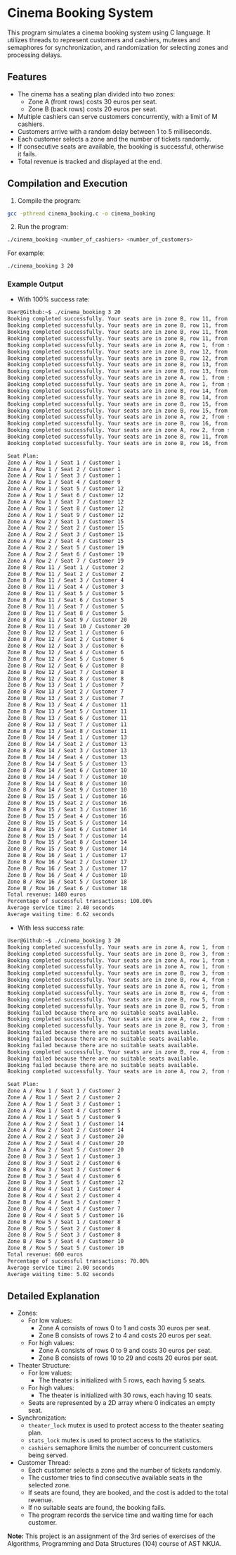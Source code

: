 # Cinema Booking System

This program simulates a cinema booking system using C language. It utilizes threads to represent customers and cashiers, mutexes and semaphores for synchronization, and randomization for selecting zones and processing delays.

## Features
- The cinema has a seating plan divided into two zones:
    - Zone A (front rows) costs 30 euros per seat.
    - Zone B (back rows) costs 20 euros per seat.
- Multiple cashiers can serve customers concurrently, with a limit of M cashiers.
- Customers arrive with a random delay between 1 to 5 milliseconds.
- Each customer selects a zone and the number of tickets randomly.
- If consecutive seats are available, the booking is successful, otherwise it fails.
- Total revenue is tracked and displayed at the end.

## Compilation and Execution

1. Compile the program:
```bash
gcc -pthread cinema_booking.c -o cinema_booking
```
2. Run the program:
```bash
./cinema_booking <number_of_cashiers> <number_of_customers>
```

For example:
```bash
./cinema_booking 3 20
```
### Example Output

- With 100% success rate:
```bash
User@Github:~$ ./cinema_booking 3 20
Booking completed successfully. Your seats are in zone B, row 11, from seat 1 to 2 and the transaction cost is 40 euros.
Booking completed successfully. Your seats are in zone B, row 11, from seat 3 to 3 and the transaction cost is 20 euros.
Booking completed successfully. Your seats are in zone B, row 11, from seat 4 to 4 and the transaction cost is 20 euros.
Booking completed successfully. Your seats are in zone B, row 11, from seat 5 to 8 and the transaction cost is 80 euros.
Booking completed successfully. Your seats are in zone A, row 1, from seat 1 to 3 and the transaction cost is 90 euros.
Booking completed successfully. Your seats are in zone B, row 12, from seat 1 to 5 and the transaction cost is 100 euros.
Booking completed successfully. Your seats are in zone B, row 12, from seat 6 to 8 and the transaction cost is 60 euros.
Booking completed successfully. Your seats are in zone B, row 13, from seat 1 to 3 and the transaction cost is 60 euros.
Booking completed successfully. Your seats are in zone B, row 13, from seat 4 to 8 and the transaction cost is 100 euros.
Booking completed successfully. Your seats are in zone A, row 1, from seat 4 to 4 and the transaction cost is 30 euros.
Booking completed successfully. Your seats are in zone A, row 1, from seat 5 to 9 and the transaction cost is 150 euros.
Booking completed successfully. Your seats are in zone B, row 14, from seat 1 to 5 and the transaction cost is 100 euros.
Booking completed successfully. Your seats are in zone B, row 14, from seat 6 to 9 and the transaction cost is 80 euros.
Booking completed successfully. Your seats are in zone B, row 15, from seat 1 to 4 and the transaction cost is 80 euros.
Booking completed successfully. Your seats are in zone B, row 15, from seat 5 to 9 and the transaction cost is 100 euros.
Booking completed successfully. Your seats are in zone A, row 2, from seat 1 to 4 and the transaction cost is 120 euros.
Booking completed successfully. Your seats are in zone B, row 16, from seat 1 to 3 and the transaction cost is 60 euros.
Booking completed successfully. Your seats are in zone A, row 2, from seat 5 to 7 and the transaction cost is 90 euros.
Booking completed successfully. Your seats are in zone B, row 11, from seat 9 to 10 and the transaction cost is 40 euros.
Booking completed successfully. Your seats are in zone B, row 16, from seat 4 to 6 and the transaction cost is 60 euros.

Seat Plan:
Zone A / Row 1 / Seat 1 / Customer 1
Zone A / Row 1 / Seat 2 / Customer 1
Zone A / Row 1 / Seat 3 / Customer 1
Zone A / Row 1 / Seat 4 / Customer 9
Zone A / Row 1 / Seat 5 / Customer 12
Zone A / Row 1 / Seat 6 / Customer 12
Zone A / Row 1 / Seat 7 / Customer 12
Zone A / Row 1 / Seat 8 / Customer 12
Zone A / Row 1 / Seat 9 / Customer 12
Zone A / Row 2 / Seat 1 / Customer 15
Zone A / Row 2 / Seat 2 / Customer 15
Zone A / Row 2 / Seat 3 / Customer 15
Zone A / Row 2 / Seat 4 / Customer 15
Zone A / Row 2 / Seat 5 / Customer 19
Zone A / Row 2 / Seat 6 / Customer 19
Zone A / Row 2 / Seat 7 / Customer 19
Zone B / Row 11 / Seat 1 / Customer 2
Zone B / Row 11 / Seat 2 / Customer 2
Zone B / Row 11 / Seat 3 / Customer 4
Zone B / Row 11 / Seat 4 / Customer 3
Zone B / Row 11 / Seat 5 / Customer 5
Zone B / Row 11 / Seat 6 / Customer 5
Zone B / Row 11 / Seat 7 / Customer 5
Zone B / Row 11 / Seat 8 / Customer 5
Zone B / Row 11 / Seat 9 / Customer 20
Zone B / Row 11 / Seat 10 / Customer 20
Zone B / Row 12 / Seat 1 / Customer 6
Zone B / Row 12 / Seat 2 / Customer 6
Zone B / Row 12 / Seat 3 / Customer 6
Zone B / Row 12 / Seat 4 / Customer 6
Zone B / Row 12 / Seat 5 / Customer 6
Zone B / Row 12 / Seat 6 / Customer 8
Zone B / Row 12 / Seat 7 / Customer 8
Zone B / Row 12 / Seat 8 / Customer 8
Zone B / Row 13 / Seat 1 / Customer 7
Zone B / Row 13 / Seat 2 / Customer 7
Zone B / Row 13 / Seat 3 / Customer 7
Zone B / Row 13 / Seat 4 / Customer 11
Zone B / Row 13 / Seat 5 / Customer 11
Zone B / Row 13 / Seat 6 / Customer 11
Zone B / Row 13 / Seat 7 / Customer 11
Zone B / Row 13 / Seat 8 / Customer 11
Zone B / Row 14 / Seat 1 / Customer 13
Zone B / Row 14 / Seat 2 / Customer 13
Zone B / Row 14 / Seat 3 / Customer 13
Zone B / Row 14 / Seat 4 / Customer 13
Zone B / Row 14 / Seat 5 / Customer 13
Zone B / Row 14 / Seat 6 / Customer 10
Zone B / Row 14 / Seat 7 / Customer 10
Zone B / Row 14 / Seat 8 / Customer 10
Zone B / Row 14 / Seat 9 / Customer 10
Zone B / Row 15 / Seat 1 / Customer 16
Zone B / Row 15 / Seat 2 / Customer 16
Zone B / Row 15 / Seat 3 / Customer 16
Zone B / Row 15 / Seat 4 / Customer 16
Zone B / Row 15 / Seat 5 / Customer 14
Zone B / Row 15 / Seat 6 / Customer 14
Zone B / Row 15 / Seat 7 / Customer 14
Zone B / Row 15 / Seat 8 / Customer 14
Zone B / Row 15 / Seat 9 / Customer 14
Zone B / Row 16 / Seat 1 / Customer 17
Zone B / Row 16 / Seat 2 / Customer 17
Zone B / Row 16 / Seat 3 / Customer 17
Zone B / Row 16 / Seat 4 / Customer 18
Zone B / Row 16 / Seat 5 / Customer 18
Zone B / Row 16 / Seat 6 / Customer 18
Total revenue: 1480 euros
Percentage of successful transactions: 100.00%
Average service time: 2.40 seconds
Average waiting time: 6.62 seconds
```
- With less success rate:

```bash
User@Github:~$ ./cinema_booking 3 20
Booking completed successfully. Your seats are in zone A, row 1, from seat 1 to 2 and the transaction cost is 60 euros.
Booking completed successfully. Your seats are in zone B, row 3, from seat 1 to 1 and the transaction cost is 20 euros.
Booking completed successfully. Your seats are in zone A, row 1, from seat 3 to 3 and the transaction cost is 30 euros.
Booking completed successfully. Your seats are in zone A, row 1, from seat 4 to 4 and the transaction cost is 30 euros.
Booking completed successfully. Your seats are in zone B, row 3, from seat 2 to 4 and the transaction cost is 60 euros.
Booking completed successfully. Your seats are in zone B, row 4, from seat 1 to 2 and the transaction cost is 40 euros.
Booking completed successfully. Your seats are in zone A, row 1, from seat 5 to 5 and the transaction cost is 30 euros.
Booking completed successfully. Your seats are in zone B, row 4, from seat 3 to 4 and the transaction cost is 40 euros.
Booking completed successfully. Your seats are in zone B, row 5, from seat 1 to 3 and the transaction cost is 60 euros.
Booking completed successfully. Your seats are in zone B, row 5, from seat 4 to 5 and the transaction cost is 40 euros.
Booking failed because there are no suitable seats available.
Booking completed successfully. Your seats are in zone A, row 2, from seat 1 to 2 and the transaction cost is 60 euros.
Booking completed successfully. Your seats are in zone B, row 3, from seat 5 to 5 and the transaction cost is 20 euros.
Booking failed because there are no suitable seats available.
Booking failed because there are no suitable seats available.
Booking failed because there are no suitable seats available.
Booking completed successfully. Your seats are in zone B, row 4, from seat 5 to 5 and the transaction cost is 20 euros.
Booking failed because there are no suitable seats available.
Booking failed because there are no suitable seats available.
Booking completed successfully. Your seats are in zone A, row 2, from seat 3 to 5 and the transaction cost is 90 euros.

Seat Plan:
Zone A / Row 1 / Seat 1 / Customer 2
Zone A / Row 1 / Seat 2 / Customer 2
Zone A / Row 1 / Seat 3 / Customer 1
Zone A / Row 1 / Seat 4 / Customer 5
Zone A / Row 1 / Seat 5 / Customer 9
Zone A / Row 2 / Seat 1 / Customer 14
Zone A / Row 2 / Seat 2 / Customer 14
Zone A / Row 2 / Seat 3 / Customer 20
Zone A / Row 2 / Seat 4 / Customer 20
Zone A / Row 2 / Seat 5 / Customer 20
Zone B / Row 3 / Seat 1 / Customer 3
Zone B / Row 3 / Seat 2 / Customer 6
Zone B / Row 3 / Seat 3 / Customer 6
Zone B / Row 3 / Seat 4 / Customer 6
Zone B / Row 3 / Seat 5 / Customer 12
Zone B / Row 4 / Seat 1 / Customer 4
Zone B / Row 4 / Seat 2 / Customer 4
Zone B / Row 4 / Seat 3 / Customer 7
Zone B / Row 4 / Seat 4 / Customer 7
Zone B / Row 4 / Seat 5 / Customer 16
Zone B / Row 5 / Seat 1 / Customer 8
Zone B / Row 5 / Seat 2 / Customer 8
Zone B / Row 5 / Seat 3 / Customer 8
Zone B / Row 5 / Seat 4 / Customer 10
Zone B / Row 5 / Seat 5 / Customer 10
Total revenue: 600 euros
Percentage of successful transactions: 70.00%
Average service time: 2.00 seconds
Average waiting time: 5.02 seconds
```
## Detailed Explanation
- Zones:
    - For low values:
        - Zone A consists of rows 0 to 1 and costs 30 euros per seat.
        - Zone B consists of rows 2 to 4 and costs 20 euros per seat.
    - For high values:
        - Zone A consists of rows 0 to 9 and costs 30 euros per seat.
        - Zone B consists of rows 10 to 29 and costs 20 euros per seat.
- Theater Structure:
    - For low values:
        - The theater is initialized with 5 rows, each having 5 seats.
    - For high values:
        - The theater is initialized with 30 rows, each having 10 seats.
    - Seats are represented by a 2D array where 0 indicates an empty seat.
- Synchronization:
    - `theater_lock` mutex is used to protect access to the theater seating plan.
    - `stats_lock` mutex is used to protect access to the statistics.
    - `cashiers` semaphore limits the number of concurrent customers being served.
- Customer Thread:
    - Each customer selects a zone and the number of tickets randomly.
    - The customer tries to find consecutive available seats in the selected zone.
    - If seats are found, they are booked, and the cost is added to the total revenue.
    - If no suitable seats are found, the booking fails.
    - The program records the service time and waiting time for each customer.

**Note:** This project is an assignment of the 3rd series of exercises of the Algorithms, Programming and Data Structures (104) course of AST NKUA.